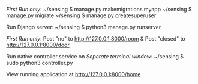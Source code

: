 *First Run only*:
~/sensing $ manage.py makemigrations myapp
~/sensing $ manage.py migrate
~/sensing $ manage.py createsuperuser


Run Django server:
~/sensing $ python3 manage.py runserver


*First Run only*:
Post "no" to http://127.0.0.1:8000/room & Post "closed" to http://127.0.0.1:8000/door


Run native controller service on *Seperate terminal window*:
~/sensing $ sudo python3 controller.py

View running application at http://127.0.0.1:8000/home
